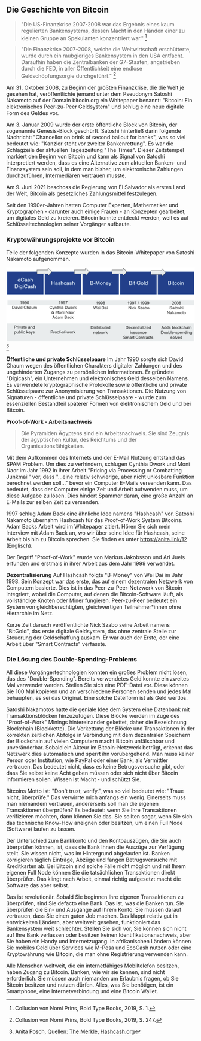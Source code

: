 ## Die Geschichte von Bitcoin
>"Die US-Finanzkrise 2007-2008 war das Ergebnis eines kaum regulierten Bankensystems, dessen Macht in den Händen einer zu kleinen Gruppe an Spekulanten konzentriert war." [^20]

>"Die Finanzkrise 2007-2008, welche die Weltwirtschaft erschütterte, wurde durch ein raubgieriges Bankensystem in den USA entfacht. Daraufhin haben die Zentralbanken der G7-Staaten, angetrieben durch die FED, in aller Öffentlichkeit eine endlose Geldschöpfungsorgie durchgeführt." [^21]

Am 31. Oktober 2008, zu Beginn der größten Finanzkrise, die die Welt je gesehen hat, veröffentlichte jemand unter dem Pseudonym Satoshi Nakamoto auf der Domain bitcoin.org ein Whitepaper benannt: "Bitcoin: Ein elektronisches Peer-zu-Peer Geldsystem" und schlug eine neue digitale Form des Geldes vor.

Am 3. Januar 2009 wurde der erste öffentliche Block von Bitcoin, der sogenannte Genesis-Block geschürft. Satoshi hinterließ darin folgende Nachricht: "Chancellor on brink of second bailout for banks", was so viel bedeutet wie: "Kanzler steht vor zweiter Bankenrettung". Es war die Schlagzeile der aktuellen Tageszeitung "The Times". Dieser Zeitstempel markiert den Beginn von Bitcoin und kann als Signal von Satoshi interpretiert werden, dass es eine Alternative zum aktuellen Banken- und Finanzsystem sein soll, in dem man bisher, um elektronische Zahlungen durchzuführen, Intermediären vertrauen musste.

Am 9. Juni 2021 beschoss die Regierung von El Salvador als erstes Land der Welt, Bitcoin als gesetzliches Zahlungsmittel festzulegen.

Seit den 1990er-Jahren hatten Computer Experten, Mathematiker und Kryptographen - darunter auch einige Frauen - an Konzepten gearbeitet, um digitales Geld zu kreieren. Bitcoin konnte entdeckt werden, weil es auf Schlüsseltechnologien seiner Vorgänger aufbaute.

### Kryptowährungsprojekte vor Bitcoin
Teile der folgenden Konzepte wurden in das Bitcoin-Whitepaper von Satoshi Nakamoto aufgenommen. 

![Kryptowährungsprojekte vor Bitcoin](assets/_History-of-Bitcoin.png)[^22]

**Öffentliche und private Schlüsselpaare**
Im Jahr 1990 sorgte sich David Chaum wegen des öffentlichen Charakters digitaler Zahlungen und des ungehinderten Zugangs zu persönlichen Informationen. Er gründete "Digicash", ein Unternehmen und elektronisches Geld desselben Namens. Es verwendete kryptographische Protokolle sowie öffentliche und private Schlüsselpaare zur Anonymisierung von Transaktionen. Die Nutzung von Signaturen - öffentliche und private Schlüsselpaare - wurde zum essenziellen Bestandteil späterer Formen von elektronischem Geld und bei Bitcoin. 

**Proof-of-Work - Arbeitsnachweis**
> Die Pyramiden Ägyptens sind ein Arbeitsnachweis. Sie sind Zeugnis der ägyptischen Kultur, des Reichtums und der Organisationsfähigkeiten.

Mit dem Aufkommen des Internets und der E-Mail Nutzung entstand das SPAM Problem. Um dies zu verhindern, schlugen Cynthia Dwork und Moni Naor im Jahr 1992 in ihrer Arbeit "Pricing via Processing or Combatting Junkmail" vor, dass "...eine relativ schwierige, aber nicht unlösbare Funktion berechnet werden soll..." bevor ein Computer E-Mails versenden kann. Das bedeutet, dass der Computer einige Zeit und Arbeit aufwenden muss, um diese Aufgabe zu lösen. Dies hindert Spammer daran, eine große Anzahl an E-Mails zur selben Zeit zu versenden.

1997 schlug Adam Back eine ähnliche Idee namens "Hashcash" vor. Satoshi Nakamoto übernahm Hashcash für das Proof-of-Work System Bitcoins. Adam Backs Arbeit wird im Whitepaper zitiert. Hören Sie sich mein Interview mit Adam Back an, wo wir über seine Idee für Hashcash, seine Arbeit bis hin zu Bitcoin sprechen. Sie finden es unter https://anita.link/12 (Englisch).

Der Begriff "Proof-of-Work" wurde von Markus Jakobsson und Ari Juels erfunden und erstmals in ihrer Arbeit aus dem Jahr 1999 verwendet.

**Dezentralisierung**
Auf Hashcash folgte "B-Money" von Wei Dai im Jahr 1998. Sein Konzept war das erste, das auf einem dezentralen Netzwerk von Computern basierte. Dies ist in das Peer-zu-Peer-Netzwerk von Bitcoin integriert, wobei die Computer, auf denen die Bitcoin-Software läuft, als vollständige Knoten oder Miner fungieren. Peer-zu-Peer bedeutet ein System von gleichberechtigten, gleichwertigen Teilnehmer*innen ohne Hierarchie im Netz.

Kurze Zeit danach veröffentlichte Nick Szabo seine Arbeit namens "BitGold", das erste digitale Geldsystem, das ohne zentrale Stelle zur Steuerung der Geldschaffung auskam. Er war auch der Erste, der eine Arbeit über "Smart Contracts" verfasste. 

### Die Lösung des Double-Spending-Problems
All diese Vorgängertechnologien konnten ein großes Problem nicht lösen, das des "Double-Spending". Bereits verwendetes Geld konnte ein zweites Mal verwendet werden. Stellen Sie sich eine PDF-Datei vor. Diese können Sie 100 Mal kopieren und an verschiedene Personen senden und jedes Mal behaupten, es sei das Original. Eine solche Dateiform ist als Geld wertlos. 

Satoshi Nakamotos hatte die geniale Idee dem System eine Datenbank mit Transaktionsblöcken hinzuzufügen. Diese Blöcke werden im Zuge des "Proof-of-Work" Minings hintereinander gekettet, daher die Bezeichnung Blockchain (Blockkette). Die Verkettung der Blöcke und Transaktionen in der korrekten zeitlichen Abfolge in Verbindung mit dem dezentralen Speichern der Blockchain auf vielen Computern macht Bitcoin unfälschbar und unveränderbar. Sobald ein Akteur im Bitcoin-Netzwerk betrügt, erkennt das Netzwerk dies automatisch und sperrt ihn vorübergehend. Man muss keiner Person oder Institution, wie PayPal oder einer Bank, als Vermittler vertrauen. Das bedeutet nicht, dass es keine Betrugsversuche gibt, oder dass Sie selbst keine Acht geben müssen oder sich nicht über Bitcoin informieren sollen. Wissen ist Macht - und schützt Sie.

Bitcoins Motto ist: "Don't trust, verify.", was so viel bedeutet wie: "Traue nicht, überprüfe." Das verwirrte mich anfangs ein wenig. Einerseits muss man niemandem vertrauen, andererseits soll man die eigenen Transaktionen überprüfen? Es bedeutet: wenn Sie Ihre Transaktionen verifizieren möchten, dann können Sie das. Sie sollten sogar, wenn Sie sich das technische Know-How aneignen oder besitzen, um einen Full Node (Software) laufen zu lassen. 

Der Unterschied zum Bankkonto und den Kontoauszügen, die Sie auch überprüfen können, ist, dass die Bank Ihnen die Auszüge zur Verfügung stellt. Sie wissen nicht, was im Hintergrund abgelaufen ist. Banken korrigieren täglich Einträge, Abzüge und fangen Betrugsversuche mit Kreditkarten ab. Bei Bitcoin sind solche Fälle nicht möglich und mit Ihrem eigenen Full Node können Sie die tatsächlichen Transaktionen direkt überprüfen. Das klingt nach Arbeit, einmal richtig aufgesetzt macht die Software das aber selbst.

Das ist revolutionär. Sobald Sie beginnen Ihre eigenen Transaktionen zu überprüfen, sind Sie defacto eine Bank. Das ist, was die Banken tun. Sie überprüfen die Ein- und Ausgänge auf Ihrem Konto. Sie müssen darauf vertrauen, dass Sie einen guten Job machen. Das klappt relativ gut in entwickelten Ländern, aber weltweit gesehen, funktioniert das Bankensystem weit schlechter. Stellen Sie sich vor, Sie können sich nicht auf Ihre Bank verlassen oder besitzen keinen Identifikationsnachweis, aber Sie haben ein Handy und Internetzugang. In afrikanischen Ländern können Sie mobiles Geld über Services wie M-Pesa und EcoCash nutzen oder eine Kryptowährung wie Bitcoin, die man ohne Registrierung verwenden kann. 

Alle Menschen weltweit, die ein internetfähiges Mobiltelefon besitzen, haben Zugang zu Bitcoin. Banken, wie wir sie kennen, sind nicht erforderlich. Sie müssen auch niemanden um Erlaubnis fragen, ob Sie Bitcoin besitzen und nutzen dürfen. Alles, was Sie benötigen, ist ein Smartphone, eine Internetverbindung und eine Bitcoin Wallet.

[^20]: Collusion von Nomi Prins, Bold Type Books, 2019, S. 1.

[^21]: Collusion von Nomi Prins, Bold Type Books, 2019, S. 247.

[^22]: Anita Posch, Quellen: [The Merkle](https://themerkle.com/top-4-cryptocurrency-projects-created-ahead-of-bitcoin/), [Hashcash.org](http://www.hashcash.org/bitcoin/)
